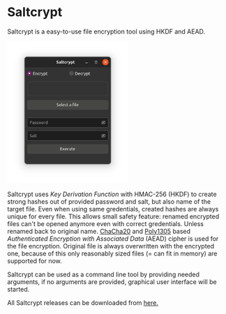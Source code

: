 # Saltcrypt

Saltcrypt is a easy-to-use file encryption tool using HKDF and AEAD.

<img src="https://github.com/kolemikko/saltcrypt/blob/0d2dc8799eb1db1c14f9d40080d42a7f134acbde/doc/screenshot.png" width=55% height=55%>

Saltcrypt uses *Key Derivation Function* with HMAC-256 (HKDF) to create strong hashes out of provided password and salt, but also name of the target file. 
Even when using same gredentials, created hashes are always unique for every file. This allows small safety feature: renamed encrypted files can't be opened anymore even with correct gredentials. Unless renamed back to original name.
[ChaCha20](https://github.com/RustCrypto/stream-ciphers/tree/master/chacha20) and [Poly1305](https://github.com/RustCrypto/universal-hashes/tree/master/poly1305) based *Authenticated Encryption with Associated Data* (AEAD) cipher is used for the file encryption.
Original file is always overwritten with the encrypted one, because of this only reasonably sized files (= can fit in memory) are supported for now.

Saltcrypt can be used as a command line tool by providing needed arguments, if no arguments are provided, graphical user interface will be started.

All Saltcrypt releases can be downloaded from [here.](https://github.com/kolemikko/saltcrypt/releases)

